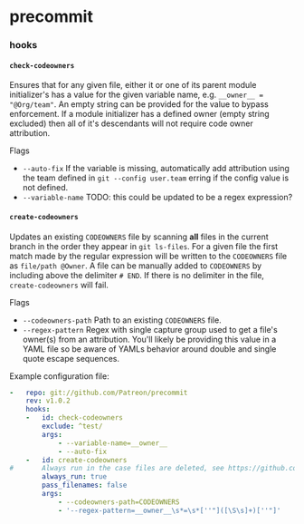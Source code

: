 precommit
=========

### hooks
#### `check-codeowners`

Ensures that for any given file, either it or one of its parent module initializer's has a value for the given variable 
name, e.g. `__owner__ = "@Org/team"`. An empty string can be provided for the value to bypass enforcement. If a module 
initializer has a defined owner (empty string excluded) then all of it's descendants will not require code owner 
attribution.

Flags
- `--auto-fix` If the variable is missing, automatically add attribution using the team defined in 
`git --config user.team` erring if the config value is not defined.
- `--variable-name` TODO: this could be updated to be a regex expression?

#### `create-codeowners`

Updates an existing `CODEOWNERS` file by scanning **all** files in the current branch in the order they appear in 
`git ls-files`. For a given file the first match made by the regular expression will be written to the `CODEOWNERS` 
file as `file/path @Owner`. A file can be manually added to `CODEOWNERS` by including above the delimiter `# END`. If 
there is no delimiter in the file, `create-codeowners` will fail. 

Flags
- `--codeowners-path` Path to an existing `CODEOWNERS` file. 
- `--regex-pattern` Regex with single capture group used to get a file's owner(s) from an attribution. You'll likely be 
providing this value in a YAML file so be aware of YAMLs behavior around double and single quote escape sequences.

Example configuration file:

```yaml
-   repo: git://github.com/Patreon/precommit
    rev: v1.0.2
    hooks:
    -   id: check-codeowners
        exclude: ^test/
        args:
            - --variable-name=__owner__
            - --auto-fix
    -   id: create-codeowners
#       Always run in the case files are deleted, see https://github.com/pre-commit/pre-commit/issues/749
        always_run: true
        pass_filenames: false
        args:
            - --codeowners-path=CODEOWNERS
            - '--regex-pattern=__owner__\s*=\s*[''"]([\S\s]+)[''"]'
```
